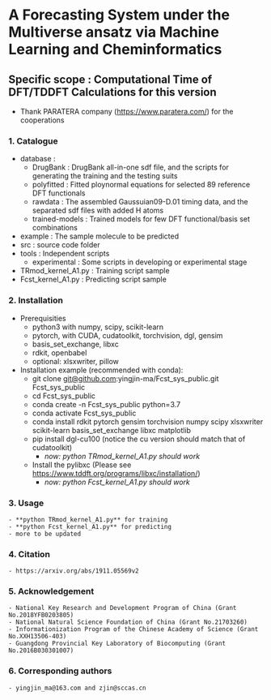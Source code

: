 # A Forecasting System under the Multiverse ansatz via Machine Learning and Cheminformatics

## Specific scope : Computational Time of DFT/TDDFT Calculations for this version
  - Thank PARATERA company (https://www.paratera.com/) for the cooperations

### 1. Catalogue
  - database : 
    - DrugBank : DrugBank all-in-one sdf file, and the scripts for generating the training and the testing suits
    - polyfitted : Fitted ploynormal equations for selected 89 reference DFT functionals
    - rawdata : The assembled Gaussuian09-D.01 timing data, and the separated sdf files with added H atoms
    - trained-models : Trained models for few DFT functional/basis set combinations
  - example : The sample molecule to be predicted 
  - src : source code folder
  - tools : Independent scripts 
    - experimental : Some scripts in developing or experimental stage
  - TRmod_kernel_A1.py : Training script sample
  - Fcst_kernel_A1.py : Predicting script sample

### 2. Installation
  - Prerequisities
    - python3 with numpy, scipy, scikit-learn
    - pytorch, with CUDA, cudatoolkit, torchvision, dgl, gensim 
    - basis_set_exchange, libxc
    - rdkit, openbabel
    - optional: xlsxwriter, pillow
  - Installation example (recommended with conda):
    - git clone git@github.com:yingjin-ma/Fcst_sys_public.git Fcst_sys_public
    - cd Fcst_sys_public
    - conda create -n Fcst_sys_public python=3.7
    - conda activate Fcst_sys_public
    - conda install rdkit pytorch gensim torchvision numpy scipy xlsxwriter scikit-learn basis_set_exchange libxc matplotlib
    - pip install dgl-cu100  (notice the cu version should match that of cudatoolkit)
      - *now: python TRmod_kernel_A1.py should work*
    - Install the pylibxc (Please see https://www.tddft.org/programs/libxc/installation/)
      - *now: python Fcst_kernel_A1.py should work*

### 3. Usage
    - **python TRmod_kernel_A1.py** for training
    - **python Fcst_kernel_A1.py** for predicting
    - more to be updated
    
### 4. Citation
    - https://arxiv.org/abs/1911.05569v2

### 5. Acknowledgement
    - National Key Research and Development Program of China (Grant No.2018YFB0203805)
    - National Natural Science Foundation of China (Grant No.21703260)
    - Informationization Program of the Chinese Academy of Science (Grant No.XXH13506-403)
    - Guangdong Provincial Key Laboratory of Biocomputing (Grant No.2016B030301007)

### 6. Corresponding authors
    - yingjin_ma@163.com and zjin@sccas.cn



